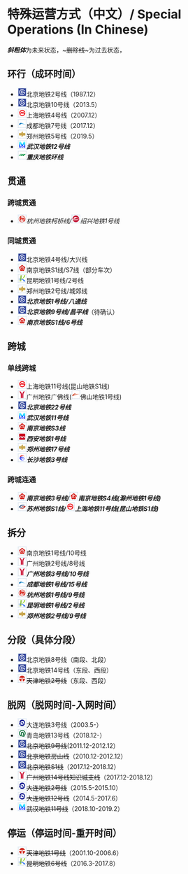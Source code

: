 # 特殊运营方式（中文）/ Special Operations (In Chinese)

***斜粗体***为未来状态，~~~删除线~~~为过去状态，

## 环行（成环时间）
- <img src="/images/city/bj.gif" width="20" hegiht="20"/>北京地铁2号线（1987.12）
- <img src="/images/city/bj.gif" width="20" hegiht="20"/>北京地铁10号线（2013.5）
- <img src="/images/city/sh.gif" width="20" hegiht="20"/>上海地铁4号线（2007.12）
- <img src="/images/city/cd.gif" width="20" hegiht="20"/>成都地铁7号线（2017.12）
- <img src="/images/city/zz.gif" width="20" hegiht="20"/>郑州地铁5号线（2019.5）
- <img src="/images/city/wh.gif" width="20" hegiht="20"/>***武汉地铁12号线***
- <img src="/images/city/cq.gif" width="20" hegiht="20"/>***重庆地铁环线***

## 贯通
### 跨城贯通
- <img src="/images/city/hz.gif" width="20" hegiht="20"/>*杭州地铁柯桥线/<img src="/images/city/sx.gif" width="20" hegiht="20"/>绍兴地铁1号线*

### 同城贯通
- <img src="/images/city/bj.gif" width="20" hegiht="20"/>北京地铁4号线/大兴线
- <img src="/images/city/nj.gif" width="20" hegiht="20"/>南京地铁S1线/S7线（部分车次）
- <img src="/images/city/km.gif" width="20" hegiht="20"/>昆明地铁1号线/2号线
- <img src="/images/city/zz.gif" width="20" hegiht="20"/>郑州地铁2号线/城郊线
- <img src="/images/city/bj.gif" width="20" hegiht="20"/>***北京地铁1号线/八通线***
- <img src="/images/city/bj.gif" width="20" hegiht="20"/>***北京地铁9号线/昌平线***（待确认）
- <img src="/images/city/nj.gif" width="20" hegiht="20"/>***南京地铁S1线/6号线***

## 跨城
### 单线跨城
- <img src="/images/city/sh.gif" width="20" hegiht="20"/>上海地铁11号线(昆山地铁S1线)
- <img src="/images/city/gz.gif" width="20" hegiht="20"/>广州地铁广佛线(<img src="/images/city/fs.gif" width="20" hegiht="20"/>佛山地铁1号线)
- <img src="/images/city/bj.gif" width="20" hegiht="20"/>***北京地铁22号线***
- <img src="/images/city/wh.gif" width="20" hegiht="20"/>***武汉地铁11号线***
- <img src="/images/city/nj.gif" width="20" hegiht="20"/>***南京地铁S3线***
- <img src="/images/city/xa.gif" width="20" hegiht="20"/>***西安地铁1号线***
- <img src="/images/city/zz.gif" width="20" hegiht="20"/>***郑州地铁17号线***
- <img src="/images/city/cs.gif" width="20" hegiht="20"/>***长沙地铁3号线***

### 跨城连通
- <img src="/images/city/nj.gif" width="20" hegiht="20"/>***南京地铁3号线/<img src="/images/city/nj.gif" width="20" hegiht="20"/>南京地铁S4线(滁州地铁1号线)***
- <img src="/images/city/suz.gif" width="20" hegiht="20"/>***苏州地铁S1线/<img src="/images/city/sh.gif" width="20" hegiht="20"/>上海地铁11号线(昆山地铁S1线)***

## 拆分
- <img src="/images/city/nj.gif" width="20" hegiht="20"/>南京地铁1号线/10号线
- <img src="/images/city/gz.gif" width="20" hegiht="20"/>广州地铁2号线/8号线
- <img src="/images/city/gz.gif" width="20" hegiht="20"/>***广州地铁3号线/10号线***
- <img src="/images/city/cd.gif" width="20" hegiht="20"/>***成都地铁1号线/15号线***
- <img src="/images/city/hz.gif" width="20" hegiht="20"/>***杭州地铁1号线/9号线***
- <img src="/images/city/km.gif" width="20" hegiht="20"/>***昆明地铁1号线/2号线***
- <img src="/images/city/zz.gif" width="20" hegiht="20"/>***郑州地铁2号线/9号线***

## 分段（具体分段）
- <img src="/images/city/bj.gif" width="20" hegiht="20"/>北京地铁8号线（南段、北段）
- <img src="/images/city/bj.gif" width="20" hegiht="20"/>北京地铁14号线（东段、西段）
- <img src="/images/city/tj.gif" width="20" hegiht="20"/>~~天津地铁2号线~~（东段、西段）

## 脱网（脱网时间-入网时间）
- <img src="/images/city/dl.gif" width="20" hegiht="20"/>大连地铁3号线（2003.5-）
- <img src="/images/city/qd.gif" width="20" hegiht="20"/>青岛地铁13号线（2018.12-）
- <img src="/images/city/bj.gif" width="20" hegiht="20"/>~~北京地铁9号线~~(2011.12-2012.12）
- <img src="/images/city/bj.gif" width="20" hegiht="20"/>~~北京地铁房山线~~（2010.12-2012.12）
- <img src="/images/city/bj.gif" width="20" hegiht="20"/>~~北京地铁S1线~~（2017.12-2018.12）
- <img src="/images/city/gz.gif" width="20" hegiht="20"/>~~广州地铁14号线知识城支线~~（2017.12-2018.12）
- <img src="/images/city/dl.gif" width="20" hegiht="20"/>~~大连地铁2号线~~（2015.5-2015.10）
- <img src="/images/city/dl.gif" width="20" hegiht="20"/>~~大连地铁12号线~~（2014.5-2017.6）
- <img src="/images/city/wh.gif" width="20" hegiht="20"/>~~武汉地铁11号线~~（2018.10-2019.2）

## 停运（停运时间-重开时间）
- <img src="/images/city/tj.gif" width="20" hegiht="20"/>~~天津地铁1号线~~（2001.10-2006.6）
- <img src="/images/city/km.gif" width="20" hegiht="20"/>~~昆明地铁6号线~~（2016.3-2017.8）
